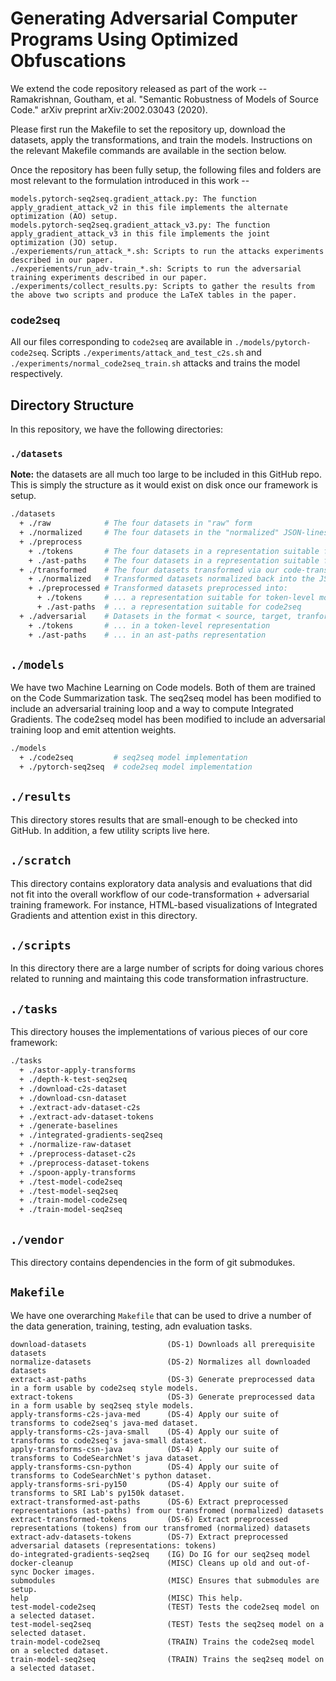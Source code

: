 # Generating Adversarial Computer Programs Using Optimized Obfuscations

We extend the code repository released as part of the work -- Ramakrishnan, Goutham, et al. "Semantic Robustness of Models of Source Code." arXiv preprint arXiv:2002.03043 (2020).

Please first run the Makefile to set the repository up, download the datasets, apply the transformations, and train the models. Instructions on the relevant Makefile commands are available in the section below.

Once the repository has been fully setup, the following files and folders are most relevant to the formulation introduced in this work -- 
```
models.pytorch-seq2seq.gradient_attack.py: The function apply_gradient_attack_v2 in this file implements the alternate optimization (AO) setup.
models.pytorch-seq2seq.gradient_attack_v3.py: The function apply_gradient_attack_v3 in this file implements the joint optimization (JO) setup.
./experiements/run_attack_*.sh: Scripts to run the attacks experiments described in our paper.
./experiements/run_adv-train_*.sh: Scripts to run the adversarial training experiments described in our paper.
./experiments/collect_results.py: Scripts to gather the results from the above two scripts and produce the LaTeX tables in the paper.
```
### code2seq
All our files corresponding to `code2seq` are available in `./models/pytorch-code2seq`. Scripts `./experiments/attack_and_test_c2s.sh` and `./experiments/normal_code2seq_train.sh` attacks and trains the model respectively.

## Directory Structure

In this repository, we have the following directories:

### `./datasets`

**Note:** the datasets are all much too large to be included in this GitHub repo. This is simply the
structure as it would exist on disk once our framework is setup.

```bash
./datasets
  + ./raw            # The four datasets in "raw" form
  + ./normalized     # The four datasets in the "normalized" JSON-lines representation 
  + ./preprocess
    + ./tokens       # The four datasets in a representation suitable for token-level models
    + ./ast-paths    # The four datasets in a representation suitable for code2seq
  + ./transformed    # The four datasets transformed via our code-transformation framework 
    + ./normalized   # Transformed datasets normalized back into the JSON-lines representation
    + ./preprocessed # Transformed datasets preprocessed into:
      + ./tokens     # ... a representation suitable for token-level models
      + ./ast-paths  # ... a representation suitable for code2seq
  + ./adversarial    # Datasets in the format < source, target, tranformed-variant #1, #2, ..., #K >
    + ./tokens       # ... in a token-level representation
    + ./ast-paths    # ... in an ast-paths representation
```

## `./models`

We have two Machine Learning on Code models. Both of them are trained on the Code Summarization task. The
seq2seq model has been modified to include an adversarial training loop and a way to compute Integrated Gradients.
The code2seq model has been modified to include an adversarial training loop and emit attention weights.

```bash
./models
  + ./code2seq         # seq2seq model implementation
  + ./pytorch-seq2seq  # code2seq model implementation
```

## `./results`

This directory stores results that are small-enough to be checked into GitHub. In addition, a few utility scripts
live here.

## `./scratch`

This directory contains exploratory data analysis and evaluations that did not fit into the overall workflow of our
code-transformation + adversarial training framework. For instance, HTML-based visualizations of Integrated Gradients
and attention exist in this directory.

## `./scripts`

In this directory there are a large number of scripts for doing various chores related to running and maintaing
this code transformation infrastructure.

## `./tasks`

This directory houses the implementations of various pieces of our core framework:

```bash
./tasks
  + ./astor-apply-transforms
  + ./depth-k-test-seq2seq
  + ./download-c2s-dataset
  + ./download-csn-dataset
  + ./extract-adv-dataset-c2s
  + ./extract-adv-dataset-tokens
  + ./generate-baselines
  + ./integrated-gradients-seq2seq
  + ./normalize-raw-dataset
  + ./preprocess-dataset-c2s
  + ./preprocess-dataset-tokens
  + ./spoon-apply-transforms
  + ./test-model-code2seq
  + ./test-model-seq2seq
  + ./train-model-code2seq
  + ./train-model-seq2seq
```

## `./vendor`

This directory contains dependencies in the form of git submodukes.

## `Makefile`

We have one overarching `Makefile` that can be used to drive a number of the data generation, training, testing, adn evaluation tasks.

```
download-datasets                  (DS-1) Downloads all prerequisite datasets
normalize-datasets                 (DS-2) Normalizes all downloaded datasets
extract-ast-paths                  (DS-3) Generate preprocessed data in a form usable by code2seq style models. 
extract-tokens                     (DS-3) Generate preprocessed data in a form usable by seq2seq style models. 
apply-transforms-c2s-java-med      (DS-4) Apply our suite of transforms to code2seq's java-med dataset.
apply-transforms-c2s-java-small    (DS-4) Apply our suite of transforms to code2seq's java-small dataset.
apply-transforms-csn-java          (DS-4) Apply our suite of transforms to CodeSearchNet's java dataset.
apply-transforms-csn-python        (DS-4) Apply our suite of transforms to CodeSearchNet's python dataset.
apply-transforms-sri-py150         (DS-4) Apply our suite of transforms to SRI Lab's py150k dataset.
extract-transformed-ast-paths      (DS-6) Extract preprocessed representations (ast-paths) from our transfromed (normalized) datasets 
extract-transformed-tokens         (DS-6) Extract preprocessed representations (tokens) from our transfromed (normalized) datasets 
extract-adv-datasets-tokens        (DS-7) Extract preprocessed adversarial datasets (representations: tokens)
do-integrated-gradients-seq2seq    (IG) Do IG for our seq2seq model
docker-cleanup                     (MISC) Cleans up old and out-of-sync Docker images.
submodules                         (MISC) Ensures that submodules are setup.
help                               (MISC) This help.
test-model-code2seq                (TEST) Tests the code2seq model on a selected dataset.
test-model-seq2seq                 (TEST) Tests the seq2seq model on a selected dataset.
train-model-code2seq               (TRAIN) Trains the code2seq model on a selected dataset.
train-model-seq2seq                (TRAIN) Trains the seq2seq model on a selected dataset.
```
